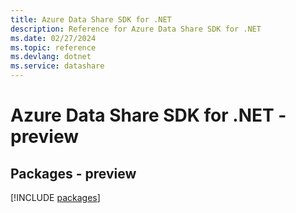 ```yaml
---
title: Azure Data Share SDK for .NET
description: Reference for Azure Data Share SDK for .NET
ms.date: 02/27/2024
ms.topic: reference
ms.devlang: dotnet
ms.service: datashare
---
```

# Azure Data Share SDK for .NET - preview
## Packages - preview
[!INCLUDE [packages](data-share-index.md)]